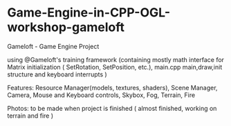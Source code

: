 # Game-Engine-in-CPP-OGL-workshop-gameloft
Gameloft - Game Engine Project

using @Gameloft's training framework (containing mostly math interface for Matrix initialization ( SetRotation, SetPosition, etc.), main.cpp main,draw,init structure and keyboard interrupts )

Features: Resource Manager(models, textures, shaders), Scene Manager, Camera, Mouse and Keyboard controls, Skybox, Fog, Terrain, Fire

Photos: to be made when project is finished ( almost finished, working on terrain and fire )
